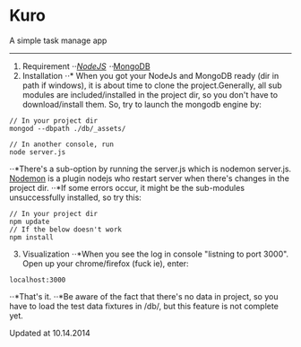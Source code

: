 # Kuro

A simple task manage app

---

1. Requirement
⋅⋅*[NodeJS](http://nodejs.org/)
⋅⋅*[MongoDB](http://www.mongodb.org/)
2. Installation
⋅⋅* When you got your NodeJs and MongoDB ready (dir in path if windows), it is about time to clone the project.Generally, all sub modules are included/installed in the project dir, so you don't have to download/install them. So, try to launch the mongodb engine by:
```
// In your project dir
mongod --dbpath ./db/_assets/
```
```
// In another console, run
node server.js
```
⋅⋅*There's a sub-option by running the server.js which is nodemon server.js. [Nodemon](http://nodemon.io/) is a plugin nodejs who restart server when there's changes in the project dir.
⋅⋅*If some errors occur, it might be the sub-modules unsuccessfully installed, so try this:
```
// In your project dir
npm update
// If the below doesn't work
npm install
```
3. Visualization
⋅⋅*When you see the log in console "listning to port 3000". Open up your chrome/firefox (fuck ie), enter:
```
localhost:3000
```
⋅⋅*That's it.
⋅⋅*Be aware of the fact that there's no data in project, so you have to load the test data fixtures in /db/, but this feature is not complete yet.

Updated at 10.14.2014
